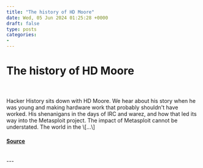 ```yaml
---
title: "The history of HD Moore"
date: Wed, 05 Jun 2024 01:25:28 +0000
draft: false
type: posts
categories: 
- 
---
```

# The history of HD Moore

<br/>

<br/>
Hacker History sits down with HD Moore. We hear about his story when he was young and making hardware work that probably shouldn't have worked. His shenanigans in the days of IRC and warez, and how that led its way into the Metasploit project. The impact of Metasploit cannot be understated. The world in the \[…\]

#### [Source](https://hackerhistory.com/podcast/the-history-of-hd-moore/)

<br/>
---
